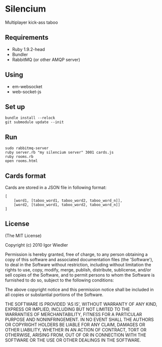# Silencium

Multiplayer kick-ass taboo

## Requirements

* Ruby 1.9.2-head
* Bundler
* RabbitMQ (or other AMQP server)

## Using

* em-websocket
* web-socket-js

## Set up

    bundle install --relock
    git submodule update --init

## Run

    sudo rabbitmq-server
    ruby server.rb "my silencium server" 3001 cards.js
    ruby rooms.rb
    open rooms.html

## Cards format

Cards are stored in a JSON file in following format:

    [
        [word1, [taboo_word1, taboo_word2, taboo_word_n]],
        [word2, [taboo_word1, taboo_word2, taboo_word_n]]
    ]

## License

(The MIT License)

Copyright (c) 2010 Igor Wiedler

Permission is hereby granted, free of charge, to any person obtaining
a copy of this software and associated documentation files (the
'Software'), to deal in the Software without restriction, including
without limitation the rights to use, copy, modify, merge, publish,
distribute, sublicense, and/or sell copies of the Software, and to
permit persons to whom the Software is furnished to do so, subject to
the following conditions:

The above copyright notice and this permission notice shall be
included in all copies or substantial portions of the Software.

THE SOFTWARE IS PROVIDED 'AS IS', WITHOUT WARRANTY OF ANY KIND,
EXPRESS OR IMPLIED, INCLUDING BUT NOT LIMITED TO THE WARRANTIES OF
MERCHANTABILITY, FITNESS FOR A PARTICULAR PURPOSE AND NONINFRINGEMENT.
IN NO EVENT SHALL THE AUTHORS OR COPYRIGHT HOLDERS BE LIABLE FOR ANY
CLAIM, DAMAGES OR OTHER LIABILITY, WHETHER IN AN ACTION OF CONTRACT,
TORT OR OTHERWISE, ARISING FROM, OUT OF OR IN CONNECTION WITH THE
SOFTWARE OR THE USE OR OTHER DEALINGS IN THE SOFTWARE.
